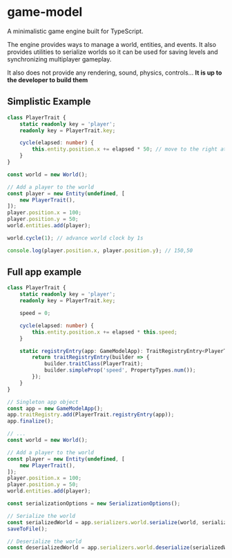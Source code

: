 # game-model

A minimalistic game engine built for TypeScript.

The engine provides ways to manage a world, entities, and events. It also provides utilities to serialize worlds so it can be used for saving levels and synchronizing multiplayer gameplay.

It also does not provide any rendering, sound, physics, controls... **It is up to the developer to build them**

## Simplistic Example

```typescript
class PlayerTrait {
    static readonly key = 'player';
    readonly key = PlayerTrait.key;

    cycle(elapsed: number) {
        this.entity.position.x += elapsed * 50; // move to the right at 50px/s
    }
}

const world = new World();

// Add a player to the world
const player = new Entity(undefined, [
    new PlayerTrait(),
]);
player.position.x = 100;
player.position.y = 50;
world.entities.add(player);

world.cycle(1); // advance world clock by 1s

console.log(player.position.x, player.position.y); // 150,50
```

## Full app example

```typescript
class PlayerTrait {
    static readonly key = 'player';
    readonly key = PlayerTrait.key;

    speed = 0;

    cycle(elapsed: number) {
        this.entity.position.x += elapsed * this.speed;
    }

    static registryEntry(app: GameModelApp): TraitRegistryEntry<PlayerTrait> {
        return traitRegistryEntry(builder => {
            builder.traitClass(PlayerTrait);
            builder.simpleProp('speed', PropertyTypes.num());
        });
    }
}

// Singleton app object
const app = new GameModelApp();
app.traitRegistry.add(PlayerTrait.registryEntry(app));
app.finalize();

// ...
const world = new World();

// Add a player to the world
const player = new Entity(undefined, [
    new PlayerTrait(),
]);
player.position.x = 100;
player.position.y = 50;
world.entities.add(player);

const serializationOptions = new SerializationOptions();

// Serialize the world
const serializedWorld = app.serializers.world.serialize(world, serializationOptions);
saveToFile();

// Deserialize the world
const deserializedWorld = app.serializers.world.deserialize(serializedWorld, serializationOptions);
```